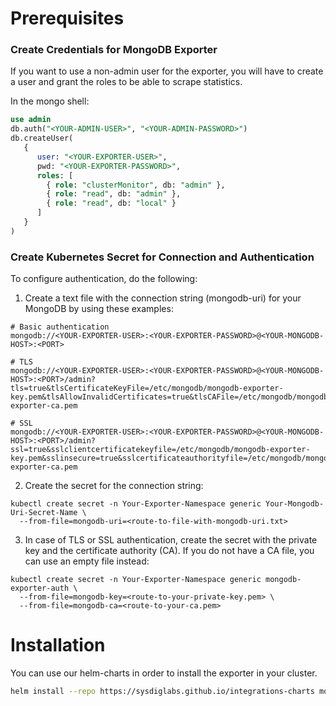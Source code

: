 # Prerequisites

### Create Credentials for MongoDB Exporter

If you want to use a non-admin user for the exporter, you will have to create a user and grant the roles to be able to scrape statistics.

In the mongo shell:
```sql
use admin
db.auth("<YOUR-ADMIN-USER>", "<YOUR-ADMIN-PASSWORD>")
db.createUser(
   {
      user: "<YOUR-EXPORTER-USER>",
      pwd: "<YOUR-EXPORTER-PASSWORD>",
      roles: [
        { role: "clusterMonitor", db: "admin" },
        { role: "read", db: "admin" },
        { role: "read", db: "local" }
      ]
   }
)
```

### Create Kubernetes Secret for Connection and Authentication
To configure authentication, do the following:

1. Create a text file with the connection string (mongodb-uri) for your MongoDB by using these examples:
  ```
 # Basic authentication
  mongodb://<YOUR-EXPORTER-USER>:<YOUR-EXPORTER-PASSWORD>@<YOUR-MONGODB-HOST>:<PORT>

  # TLS
  mongodb://<YOUR-EXPORTER-USER>:<YOUR-EXPORTER-PASSWORD>@<YOUR-MONGODB-HOST>:<PORT>/admin?tls=true&tlsCertificateKeyFile=/etc/mongodb/mongodb-exporter-key.pem&tlsAllowInvalidCertificates=true&tlsCAFile=/etc/mongodb/mongodb-exporter-ca.pem

  # SSL
  mongodb://<YOUR-EXPORTER-USER>:<YOUR-EXPORTER-PASSWORD>@<YOUR-MONGODB-HOST>:<PORT>/admin?ssl=true&sslclientcertificatekeyfile=/etc/mongodb/mongodb-exporter-key.pem&sslinsecure=true&sslcertificateauthorityfile=/etc/mongodb/mongodb-exporter-ca.pem
  ```
2. Create the secret for the connection string:
  ```
  kubectl create secret -n Your-Exporter-Namespace generic Your-Mongodb-Uri-Secret-Name \
    --from-file=mongodb-uri=<route-to-file-with-mongodb-uri.txt>
  ```
3. In case of TLS or SSL authentication, create the secret with the private key and the certificate authority (CA). If you do not have a CA file, you can use an empty file instead:
  ```
  kubectl create secret -n Your-Exporter-Namespace generic mongodb-exporter-auth \
    --from-file=mongodb-key=<route-to-your-private-key.pem> \
    --from-file=mongodb-ca=<route-to-your-ca.pem>
  ```
# Installation

You can use our helm-charts in order to install the exporter in your cluster.
```sh
helm install --repo https://sysdiglabs.github.io/integrations-charts mongodb-exporter mongodb-exporter
```